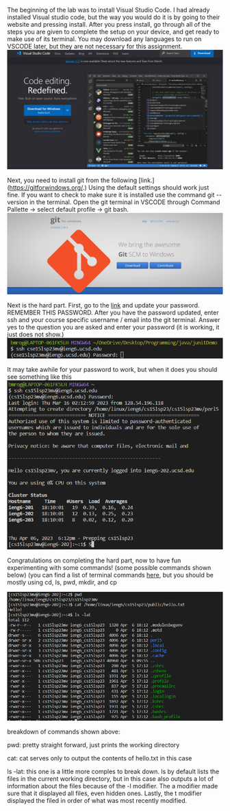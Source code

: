The beginning of the lab was to install Visual Studio Code. I had already installed Visual studio code,
but the way you would do it is by going to their website and pressing install. After you press install, go through all of the steps you are given to complete
the setup on your device, and get ready to make use of its terminal. You may download any languages to run on VSCODE later, but they are not necessary for this assignment. ![Image](VSC.png)

Next, you need to install git from the following [link.] (https://gitforwindows.org/.) Using the default settings should work just fine. If you want to check to make sure it is installed use the command git --version in the terminal. Open the git terminal in VSCODE through Command Pallette -> select default profile -> git bash. ![Image](git-img.jpeg)


Next is the hard part. First, go to the [link]( https://sdacs.ucsd.edu/~icc/index.php) and update your password.  REMEMBER THIS PASSWORD. After you have the password updated, enter ssh and your course specific username / email into the git terminal. Answer yes to the question you are asked and enter your password (it is working, it just does not show.) ![Image](ssh.png)

It may take awhile for your password to work, but when it does you should see something like this ![Image](finally.png)

Congratulations on completing the hard part, now to have fun experimenting with some commands! (some possible commands shown below)
(you can find a list of terminal commands [here](https://www.gnu.org/software/bash/manual/bash.html), but you should be mostly using cd, ls, pwd, mkdir, and cp

![Image](commands.png)

breakdown of commands shown above:

pwd: pretty straight forward, just prints the working directory

cat: cat serves only to output the contents of hello.txt in this case

ls -lat: this one is a little more comples to break down. ls by default lists the files in the current working directory, but in this case also outputs a lot of information about the files because of the -l modifier. The a modifier made sure that it displayed all files, even hidden ones. Lastly, the t modifier displayed the filed in order of what was most recently modified.

